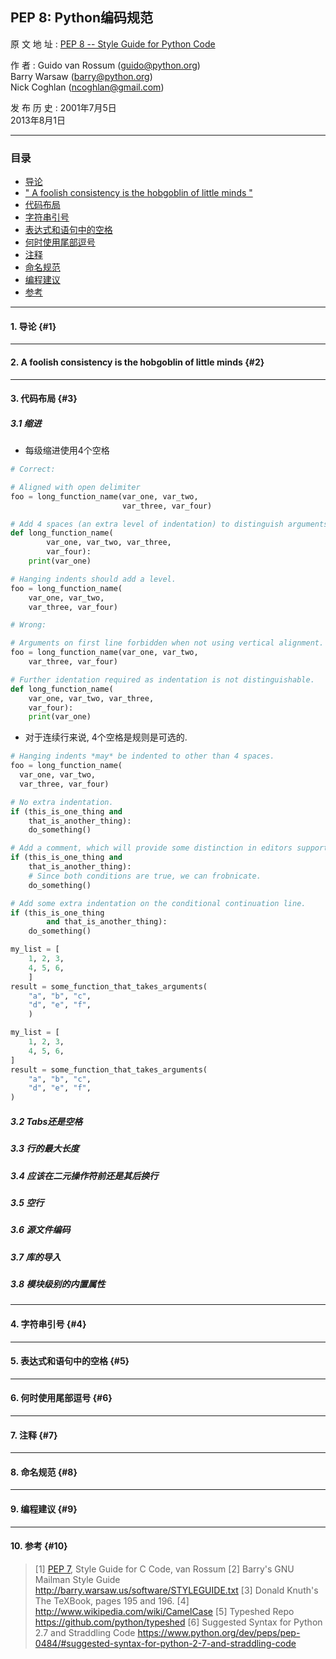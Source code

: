 ## PEP 8: Python编码规范
原 文 地 址
: [PEP 8 -- Style Guide for Python Code](https://www.python.org/dev/peps/pep-0008/)

作 者
: Guido van Rossum (guido@python.org) <br> Barry Warsaw (barry@python.org) <br> Nick Coghlan (ncoghlan@gmail.com)

发 布 历 史
: 2001年7月5日 <br> 2013年8月1日


---

### 目录

- [导论](#1)
- [" A foolish consistency is the hobgoblin of little minds "](#2)
- [代码布局](#3)
- [字符串引号](#4)
- [表达式和语句中的空格](#5)
- [何时使用尾部逗号](#6)
- [注释](#7)
- [命名规范](#8)
- [编程建议](#9)
- [参考](#10)

---

#### 1. 导论 {#1}

---

#### 2. A foolish consistency is the hobgoblin of little minds {#2}

---

#### 3. 代码布局 {#3}

##### 3.1 缩进

* 每级缩进使用4个空格

```Python
# Correct:

# Aligned with open delimiter
foo = long_function_name(var_one, var_two,
                         var_three, var_four)

# Add 4 spaces (an extra level of indentation) to distinguish arguments from the rest.
def long_function_name(
        var_one, var_two, var_three, 
        var_four):
    print(var_one)

# Hanging indents should add a level.
foo = long_function_name(
    var_one, var_two,
    var_three, var_four)
```

```Python
# Wrong:

# Arguments on first line forbidden when not using vertical alignment.
foo = long_function_name(var_one, var_two,
    var_three, var_four)

# Further identation required as indentation is not distinguishable.
def long_function_name(
    var_one, var_two, var_three,
    var_four):
    print(var_one)
```

* 对于连续行来说, 4个空格是规则是可选的.

```Python
# Hanging indents *may* be indented to other than 4 spaces.
foo = long_function_name(
  var_one, var_two,
  var_three, var_four)
```

```Python
# No extra indentation.
if (this_is_one_thing and
    that_is_another_thing):
    do_something()

# Add a comment, which will provide some distinction in editors supporting syntax highlighting.
if (this_is_one_thing and
    that_is_another_thing):
    # Since both conditions are true, we can frobnicate.
    do_something()

# Add some extra indentation on the conditional continuation line.
if (this_is_one_thing
        and that_is_another_thing):
    do_something()
```

```Python
my_list = [
    1, 2, 3,
    4, 5, 6,
    ]
result = some_function_that_takes_arguments(
    "a", "b", "c",
    "d", "e", "f",
    )
```


```Python
my_list = [
    1, 2, 3,
    4, 5, 6,
]
result = some_function_that_takes_arguments(
    "a", "b", "c",
    "d", "e", "f",
)
```


##### 3.2 Tabs还是空格

##### 3.3 行的最大长度

##### 3.4 应该在二元操作符前还是其后换行

##### 3.5 空行

##### 3.6 源文件编码

##### 3.7 库的导入

##### 3.8 模块级别的内置属性

---

#### 4. 字符串引号 {#4}

---

#### 5. 表达式和语句中的空格 {#5}

---

#### 6. 何时使用尾部逗号 {#6}

---

#### 7. 注释 {#7}

---

#### 8. 命名规范 {#8}

---

#### 9. 编程建议 {#9}

---

#### 10. 参考 {#10}

> [1] [PEP 7](https://www.python.org/dev/peps/pep-0007), Style Guide for C Code, van Rossum
> [2] Barry's GNU Mailman Style Guide <http://barry.warsaw.us/software/STYLEGUIDE.txt>
> [3] Donald Knuth's The TeXBook, pages 195 and 196.
> [4] <http://www.wikipedia.com/wiki/CamelCase>
> [5] Typeshed Repo <https://github.com/python/typeshed>
> [6] Suggested Syntax for Python 2.7 and Straddling Code <https://www.python.org/dev/peps/pep-0484/#suggested-syntax-for-python-2-7-and-straddling-code>
